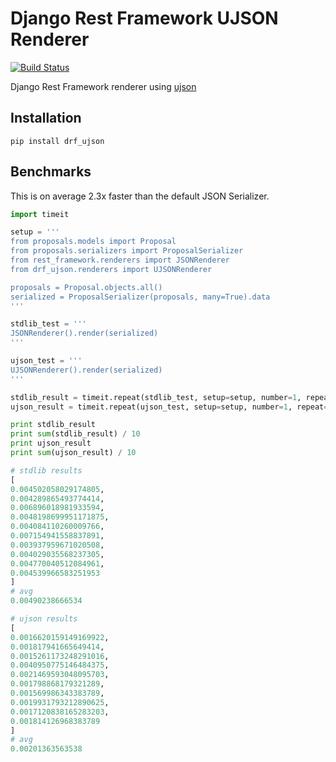 Django Rest Framework UJSON Renderer
==================

[![Build Status](https://travis-ci.org/gizmag/drf-ujson-renderer.png?branch=master)](https://travis-ci.org/gizmag/drf-ujson-renderer)

Django Rest Framework renderer using [ujson](https://github.com/esnme/ultrajson)

## Installation

`pip install drf_ujson`


## Benchmarks
This is on average 2.3x faster than the default JSON Serializer.

```python
import timeit

setup = '''
from proposals.models import Proposal
from proposals.serializers import ProposalSerializer
from rest_framework.renderers import JSONRenderer
from drf_ujson.renderers import UJSONRenderer

proposals = Proposal.objects.all()
serialized = ProposalSerializer(proposals, many=True).data
'''

stdlib_test = '''
JSONRenderer().render(serialized)
'''

ujson_test = '''
UJSONRenderer().render(serialized)
'''

stdlib_result = timeit.repeat(stdlib_test, setup=setup, number=1, repeat=10)
ujson_result = timeit.repeat(ujson_test, setup=setup, number=1, repeat=10)

print stdlib_result
print sum(stdlib_result) / 10
print ujson_result
print sum(ujson_result) / 10

# stdlib results
[
0.004502058029174805,
0.004289865493774414,
0.006896018981933594,
0.0048198699951171875,
0.004084110260009766,
0.007154941558837891,
0.003937959671020508,
0.004029035568237305,
0.004770040512084961,
0.004539966583251953
]
# avg
0.00490238666534

# ujson results
[
0.0016620159149169922,
0.001817941665649414,
0.0015261173248291016,
0.0040950775146484375,
0.0021469593048095703,
0.001798868179321289,
0.001569986343383789,
0.0019931793212890625,
0.0017120838165283203,
0.001814126968383789
]
# avg
0.00201363563538
```
